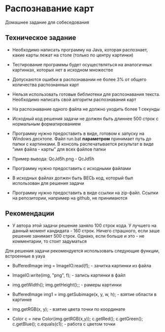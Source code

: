 # Распознавание карт
Домашнее задание для собеседования
## Техническое задание
- Необходимо написать программу на Java, которая распознает, какие карты лежат на столе (только по центру картинки)

- Тестирование программы будет осуществляться на аналогичных картинках, которых нет в исходном множестве
- Допускаются ошибки в распознавании не более 3% от общего количества распознанных карт

- Нельзя использовать готовые библиотеки для распознавания текста. Необходимо написать свой алгоритм распознавания карт
- На распознавание одного файла не должно уходить более 1 секунды

- Исходный код решения задачи не должен быть длиннее 500 строк с нормальным форматированием

- Программу нужно предоставить в виде, готовом к запуску на Windows десктопе. Файл run.bat **параметром** принимает путь до папки с картинками. В консоль
  распечатывается результат в виде "имя файла - карты" для всех файлов папки

- Пример вывода: QcJd5h.png - QcJd5h
- Программу нужно предоставить с исходными файлами
- В исходных файлах должен быть ВЕСЬ код, который был использован для решения задачи

- Программу нужно предоставить в виде ссылки на zip-файл. Ссылки на репозитории, например на github, не принимаются
## Рекомендации

- У автора этой задачи решение заняло 100 строк кода. У лучшего на данный момент кандидата - 160 строк. Ничего страшного, если заше решение занимает 500
строк. Однако, если больше и это - не комментарии, то стоит задуматься

Для решения задачи рекомендуется использовать следующие функции, встроенные в уауа
- BufferedImage img = ImageIO.read(f); - зачитка картинки из файла

- ImageIO.write(img, "png", f); - запись картинки в файл

- img.getWidth(); img.getHeight();; - рамеры картинки

- BufferedImage img1 = img.getSubimage(x, y, w, h); - взятие области в картинке

- img.getRGB(x, y); - взятие цвета точки по координате

- Color c = new Color(img.getRGB(x,y)); c.getRed(); c.getGreen(); c.getBlue(); c.equals(c1); - работа с цветом точки 